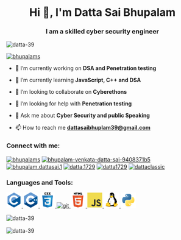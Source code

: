 <h1 align="center">Hi 👋, I'm Datta Sai Bhupalam</h1>
<h3 align="center">I am a skilled cyber security engineer</h3>

<p align="left"> <img src="https://komarev.com/ghpvc/?username=datta-39&label=Profile%20views&color=0e75b6&style=flat" alt="datta-39" /> </p>

<p align="left"> <a href="https://twitter.com/bhupalams" target="blank"><img src="https://img.shields.io/twitter/follow/bhupalams?logo=twitter&style=for-the-badge" alt="bhupalams" /></a> </p>

- 🔭 I’m currently working on **DSA and Penetration testing**

- 🌱 I’m currently learning **JavaScript, C++ and DSA**

- 👯 I’m looking to collaborate on **Cyberethons**

- 🤝 I’m looking for help with **Penetration testing**

- 💬 Ask me about **Cyber Security and public Speaking**

- 📫 How to reach me **dattasaibhuplam39@gmail.com**

<h3 align="left">Connect with me:</h3>
<p align="left">
<a href="https://twitter.com/bhupalams" target="blank"><img align="center" src="https://raw.githubusercontent.com/rahuldkjain/github-profile-readme-generator/master/src/images/icons/Social/twitter.svg" alt="bhupalams" height="30" width="40" /></a>
<a href="https://linkedin.com/in/bhupalam-venkata-datta-sai-9408371b5" target="blank"><img align="center" src="https://raw.githubusercontent.com/rahuldkjain/github-profile-readme-generator/master/src/images/icons/Social/linked-in-alt.svg" alt="bhupalam-venkata-datta-sai-9408371b5" height="30" width="40" /></a>
<a href="https://fb.com/bhupalam.dattasai.1" target="blank"><img align="center" src="https://raw.githubusercontent.com/rahuldkjain/github-profile-readme-generator/master/src/images/icons/Social/facebook.svg" alt="bhupalam.dattasai.1" height="30" width="40" /></a>
<a href="https://instagram.com/datta.1729" target="blank"><img align="center" src="https://raw.githubusercontent.com/rahuldkjain/github-profile-readme-generator/master/src/images/icons/Social/instagram.svg" alt="datta.1729" height="30" width="40" /></a>
<a href="https://www.codechef.com/users/datta1729" target="blank"><img align="center" src="https://cdn.jsdelivr.net/npm/simple-icons@3.1.0/icons/codechef.svg" alt="datta1729" height="30" width="40" /></a>
<a href="https://discord.gg/dattaclassic" target="blank"><img align="center" src="https://raw.githubusercontent.com/rahuldkjain/github-profile-readme-generator/master/src/images/icons/Social/discord.svg" alt="dattaclassic" height="30" width="40" /></a>
</p>

<h3 align="left">Languages and Tools:</h3>
<p align="left"> <a href="https://www.cprogramming.com/" target="_blank" rel="noreferrer"> <img src="https://raw.githubusercontent.com/devicons/devicon/master/icons/c/c-original.svg" alt="c" width="40" height="40"/> </a> <a href="https://www.w3schools.com/cpp/" target="_blank" rel="noreferrer"> <img src="https://raw.githubusercontent.com/devicons/devicon/master/icons/cplusplus/cplusplus-original.svg" alt="cplusplus" width="40" height="40"/> </a> <a href="https://www.w3schools.com/css/" target="_blank" rel="noreferrer"> <img src="https://raw.githubusercontent.com/devicons/devicon/master/icons/css3/css3-original-wordmark.svg" alt="css3" width="40" height="40"/> </a> <a href="https://git-scm.com/" target="_blank" rel="noreferrer"> <img src="https://www.vectorlogo.zone/logos/git-scm/git-scm-icon.svg" alt="git" width="40" height="40"/> </a> <a href="https://www.w3.org/html/" target="_blank" rel="noreferrer"> <img src="https://raw.githubusercontent.com/devicons/devicon/master/icons/html5/html5-original-wordmark.svg" alt="html5" width="40" height="40"/> </a> <a href="https://developer.mozilla.org/en-US/docs/Web/JavaScript" target="_blank" rel="noreferrer"> <img src="https://raw.githubusercontent.com/devicons/devicon/master/icons/javascript/javascript-original.svg" alt="javascript" width="40" height="40"/> </a> <a href="https://www.linux.org/" target="_blank" rel="noreferrer"> <img src="https://raw.githubusercontent.com/devicons/devicon/master/icons/linux/linux-original.svg" alt="linux" width="40" height="40"/> </a> <a href="https://www.python.org" target="_blank" rel="noreferrer"> <img src="https://raw.githubusercontent.com/devicons/devicon/master/icons/python/python-original.svg" alt="python" width="40" height="40"/> </a> </p>

<p><img align="center" src="https://github-readme-stats.vercel.app/api/top-langs?username=datta-39&show_icons=true&locale=en&layout=compact" alt="datta-39" /></p>

<p><img align="center" src="https://github-readme-streak-stats.herokuapp.com/?user=datta-39&" alt="datta-39" /></p>
